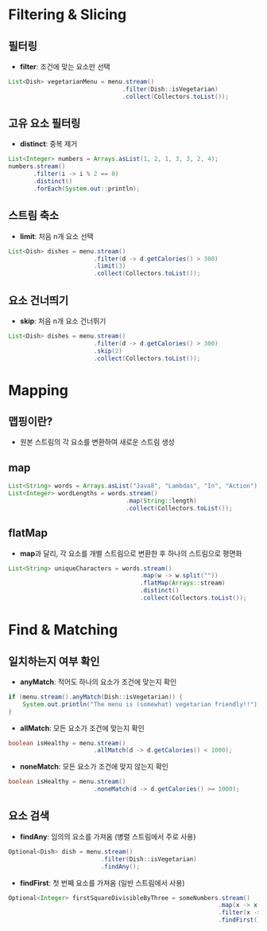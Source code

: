 # Filtering & Slicing

## 필터링
- **filter**: 조건에 맞는 요소만 선택
```java
List<Dish> vegetarianMenu = menu.stream()
                                .filter(Dish::isVegetarian)
                                .collect(Collectors.toList());
```

## 고유 요소 필터링
- **distinct**: 중복 제거
```java
List<Integer> numbers = Arrays.asList(1, 2, 1, 3, 3, 2, 4);
numbers.stream()
       .filter(i -> i % 2 == 0)
       .distinct()
       .forEach(System.out::println);
```

## 스트림 축소
- **limit**: 처음 n개 요소 선택
```java
List<Dish> dishes = menu.stream()
                        .filter(d -> d.getCalories() > 300)
                        .limit(3)
                        .collect(Collectors.toList());
```

## 요소 건너띄기
- **skip**: 처음 n개 요소 건너뛰기
```java
List<Dish> dishes = menu.stream()
                        .filter(d -> d.getCalories() > 300)
                        .skip(2)
                        .collect(Collectors.toList());
```

# Mapping

## 맵핑이란?
- 원본 스트림의 각 요소를 변환하여 새로운 스트림 생성

## map
```java
List<String> words = Arrays.asList("Java8", "Lambdas", "In", "Action");
List<Integer> wordLengths = words.stream()
                                 .map(String::length)
                                 .collect(Collectors.toList());
```

## flatMap
- **map**과 달리, 각 요소를 개별 스트림으로 변환한 후 하나의 스트림으로 평면화
```java
List<String> uniqueCharacters = words.stream()
                                     .map(w -> w.split(""))
                                     .flatMap(Arrays::stream)
                                     .distinct()
                                     .collect(Collectors.toList());
```

# Find & Matching

## 일치하는지 여부 확인
- **anyMatch**: 적어도 하나의 요소가 조건에 맞는지 확인
```java
if (menu.stream().anyMatch(Dish::isVegetarian)) {
    System.out.println("The menu is (somewhat) vegetarian friendly!!");
}
```

- **allMatch**: 모든 요소가 조건에 맞는지 확인
```java
boolean isHealthy = menu.stream()
                        .allMatch(d -> d.getCalories() < 1000);
```
- **noneMatch**: 모든 요소가 조건에 맞지 않는지 확인
```java
boolean isHealthy = menu.stream()
                        .noneMatch(d -> d.getCalories() >= 1000);
```

## 요소 검색
- **findAny**: 임의의 요소를 가져옴 (병렬 스트림에서 주로 사용)
```java
Optional<Dish> dish = menu.stream()
                          .filter(Dish::isVegetarian)
                          .findAny();
```

- **findFirst**: 첫 번째 요소를 가져옴 (일반 스트림에서 사용)
```java
Optional<Integer> firstSquareDivisibleByThree = someNumbers.stream()
                                                           .map(x -> x * x)
                                                           .filter(x -> x % 3 == 0)
                                                           .findFirst();
```
